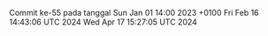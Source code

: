 Commit ke-55 pada tanggal Sun Jan 01 14:00 2023 +0100
Fri Feb 16 14:43:06 UTC 2024
Wed Apr 17 15:27:05 UTC 2024
